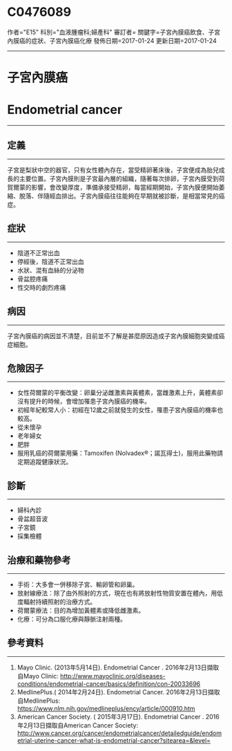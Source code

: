 # C0476089
作者="E15"
科別="血液腫瘤科;婦產科"
審訂者=
關鍵字=子宮內膜癌飲食、子宮內膜癌的症狀、子宮內膜癌化療
發佈日期=2017-01-24
更新日期=2017-01-24

----------
# 子宮內膜癌
# Endometrial cancer
----------
## 定義
----------

子宮是梨狀中空的器官，只有女性體內存在，當受精卵著床後，子宮便成為胎兒成長的主要位置。子宮內膜則是子宮最內層的組織，隨著每次排卵，子宮內膜受到荷賀爾蒙的影響，會改變厚度，準備承接受精卵，每當經期開始，子宮內膜便開始萎縮、脫落、伴隨經血排出。子宮內膜癌往往能夠在早期就被診斷，是相當常見的癌症。

## 症狀
----------
- 陰道不正常出血
- 停經後，陰道不正常出血
- 水狀、混有血絲的分泌物
- 骨盆腔疼痛
- 性交時的劇烈疼痛
## 病因
----------

子宮內膜癌的病因並不清楚，目前並不了解是甚麼原因造成子宮內膜細胞突變成癌症細胞。

## 危險因子
----------
- 女性荷爾蒙的平衡改變：卵巢分泌雌激素與黃體素，當雌激素上升，黃體素卻沒有提升的時候，會增加罹患子宮內膜癌的機率。
- 初經年紀較常人小：初經在12歲之前就發生的女性，罹患子宮內膜癌的機率也較高。
- 從未懷孕
- 老年婦女
- 肥胖
- 服用乳癌的荷爾蒙用藥：Tamoxifen (Nolvadex®；諾瓦得士)，服用此藥物請定期追蹤健康狀況。
## 診斷
----------
- 婦科內診
- 骨盆超音波
- 子宮鏡
- 採集檢體
## 治療和藥物參考
----------
- 手術：大多會一併移除子宮、輸卵管和卵巢。
- 放射線療法：除了由外照射的方式，現在也有將放射性物質安置在體內，用低度輻射持續照射的治療方式。
- 荷爾蒙療法：目的為增加黃體素或降低雌激素。
- 化療：可分為口服化療與靜脈注射兩種。 
## 參考資料
----------
1. Mayo Clinic. (2013年5月14日). Endometrial Cancer . 2016年2月13日擷取自Mayo Clinic:
  http://www.mayoclinic.org/diseases-conditions/endometrial-cancer/basics/definition/con-20033696
2. MedlinePlus.( 2014年2月24日). Endometrial Cancer. 2016年2月13日擷取自MedlinePlus:
  https://www.nlm.nih.gov/medlineplus/ency/article/000910.htm
3. American Cancer Society. ( 2015年3月17日). Endometrial Cancer . 2016年2月13日擷取自American Cancer Society:
  http://www.cancer.org/cancer/endometrialcancer/detailedguide/endometrial-uterine-cancer-what-is-endometrial-cancer?sitearea=&level=

